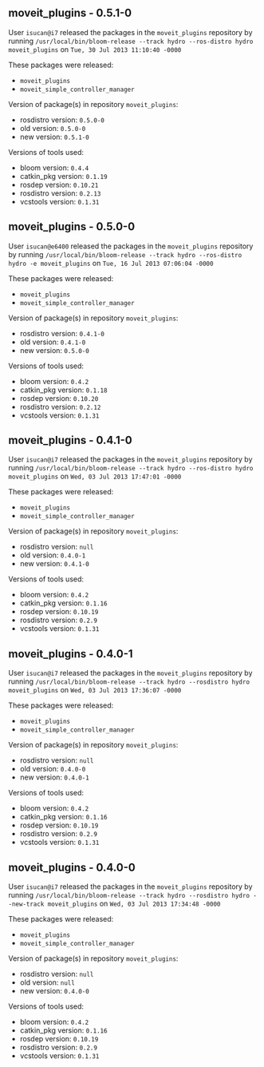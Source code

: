 ## moveit_plugins - 0.5.1-0

User `isucan@i7` released the packages in the `moveit_plugins` repository by running `/usr/local/bin/bloom-release --track hydro --ros-distro hydro moveit_plugins` on `Tue, 30 Jul 2013 11:10:40 -0000`

These packages were released:
- `moveit_plugins`
- `moveit_simple_controller_manager`

Version of package(s) in repository `moveit_plugins`:
- rosdistro version: `0.5.0-0`
- old version: `0.5.0-0`
- new version: `0.5.1-0`

Versions of tools used:
- bloom version: `0.4.4`
- catkin_pkg version: `0.1.19`
- rosdep version: `0.10.21`
- rosdistro version: `0.2.13`
- vcstools version: `0.1.31`


## moveit_plugins - 0.5.0-0

User `isucan@e6400` released the packages in the `moveit_plugins` repository by running `/usr/local/bin/bloom-release --track hydro --ros-distro hydro -e moveit_plugins` on `Tue, 16 Jul 2013 07:06:04 -0000`

These packages were released:
- `moveit_plugins`
- `moveit_simple_controller_manager`

Version of package(s) in repository `moveit_plugins`:
- rosdistro version: `0.4.1-0`
- old version: `0.4.1-0`
- new version: `0.5.0-0`

Versions of tools used:
- bloom version: `0.4.2`
- catkin_pkg version: `0.1.18`
- rosdep version: `0.10.20`
- rosdistro version: `0.2.12`
- vcstools version: `0.1.31`


## moveit_plugins - 0.4.1-0

User `isucan@i7` released the packages in the `moveit_plugins` repository by running `/usr/local/bin/bloom-release --track hydro --ros-distro hydro moveit_plugins` on `Wed, 03 Jul 2013 17:47:01 -0000`

These packages were released:
- `moveit_plugins`
- `moveit_simple_controller_manager`

Version of package(s) in repository `moveit_plugins`:
- rosdistro version: `null`
- old version: `0.4.0-1`
- new version: `0.4.1-0`

Versions of tools used:
- bloom version: `0.4.2`
- catkin_pkg version: `0.1.16`
- rosdep version: `0.10.19`
- rosdistro version: `0.2.9`
- vcstools version: `0.1.31`


## moveit_plugins - 0.4.0-1

User `isucan@i7` released the packages in the `moveit_plugins` repository by running `/usr/local/bin/bloom-release --track hydro --rosdistro hydro moveit_plugins` on `Wed, 03 Jul 2013 17:36:07 -0000`

These packages were released:
- `moveit_plugins`
- `moveit_simple_controller_manager`

Version of package(s) in repository `moveit_plugins`:
- rosdistro version: `null`
- old version: `0.4.0-0`
- new version: `0.4.0-1`

Versions of tools used:
- bloom version: `0.4.2`
- catkin_pkg version: `0.1.16`
- rosdep version: `0.10.19`
- rosdistro version: `0.2.9`
- vcstools version: `0.1.31`


## moveit_plugins - 0.4.0-0

User `isucan@i7` released the packages in the `moveit_plugins` repository by running `/usr/local/bin/bloom-release --track hydro --rosdistro hydro --new-track moveit_plugins` on `Wed, 03 Jul 2013 17:34:48 -0000`

These packages were released:
- `moveit_plugins`
- `moveit_simple_controller_manager`

Version of package(s) in repository `moveit_plugins`:
- rosdistro version: `null`
- old version: `null`
- new version: `0.4.0-0`

Versions of tools used:
- bloom version: `0.4.2`
- catkin_pkg version: `0.1.16`
- rosdep version: `0.10.19`
- rosdistro version: `0.2.9`
- vcstools version: `0.1.31`


